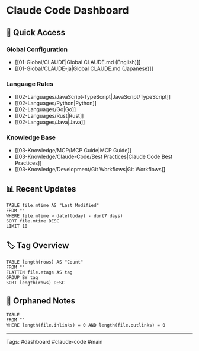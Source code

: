 # Claude Code Dashboard

## 🎯 Quick Access

### Global Configuration
- [[01-Global/CLAUDE|Global CLAUDE.md (English)]]
- [[01-Global/CLAUDE-ja|Global CLAUDE.md (Japanese)]]

### Language Rules
- [[02-Languages/JavaScript-TypeScript|JavaScript/TypeScript]]
- [[02-Languages/Python|Python]]
- [[02-Languages/Go|Go]]
- [[02-Languages/Rust|Rust]]
- [[02-Languages/Java|Java]]

### Knowledge Base
- [[03-Knowledge/MCP/MCP Guide|MCP Guide]]
- [[03-Knowledge/Claude-Code/Best Practices|Claude Code Best Practices]]
- [[03-Knowledge/Development/Git Workflows|Git Workflows]]

## 📊 Recent Updates

```dataview
TABLE file.mtime AS "Last Modified"
FROM ""
WHERE file.mtime > date(today) - dur(7 days)
SORT file.mtime DESC
LIMIT 10
```

## 🏷️ Tag Overview

```dataview
TABLE length(rows) AS "Count"
FROM ""
FLATTEN file.etags AS tag
GROUP BY tag
SORT length(rows) DESC
```

## 🔗 Orphaned Notes

```dataview
TABLE
FROM ""
WHERE length(file.inlinks) = 0 AND length(file.outlinks) = 0
```

---
Tags: #dashboard #claude-code #main
